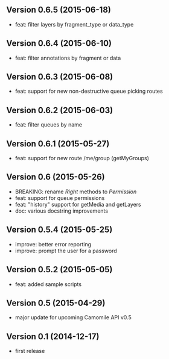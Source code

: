 ## Version 0.6.5 (2015-06-18)

  - feat: filter layers by fragment_type or data_type

## Version 0.6.4 (2015-06-10)

  - feat: filter annotations by fragment or data

## Version 0.6.3 (2015-06-08)

  - feat: support for new non-destructive queue picking routes

## Version 0.6.2 (2015-06-03)

  - feat: filter queues by name

## Version 0.6.1 (2015-05-27)

  - feat: support for new route /me/group (getMyGroups)
  
## Version 0.6 (2015-05-26)

  - BREAKING: rename *Right* methods to *Permission*
  - feat: support for queue permissions
  - feat: "history" support for getMedia and getLayers
  - doc: various docstring improvements

## Version 0.5.4 (2015-05-25)

  - improve: better error reporting
  - improve: prompt the user for a password

## Version 0.5.2 (2015-05-05)

  - feat: added sample scripts

## Version 0.5 (2015-04-29)

  - major update for upcoming Camomile API v0.5

## Version 0.1 (2014-12-17)

  - first release

